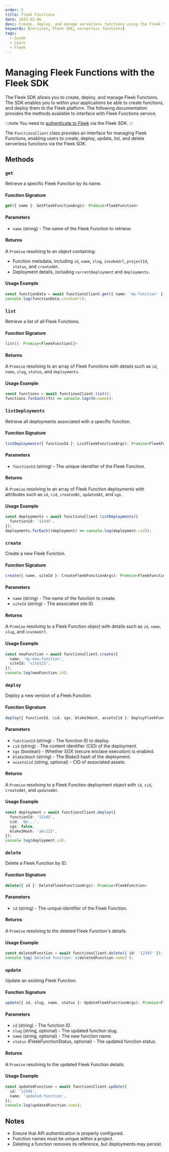 ```yaml
---
order: 5
title: Fleek Functions
date: 2025-02-06
desc: Create, deploy, and manage serverless functions using the Fleek SDK.
keywords: [services, Fleek SDK, serverless functions]
tags:
  - Guide
  - Learn
  - Fleek
---
```


# Managing Fleek Functions with the Fleek SDK

The Fleek SDK allows you to create, deploy, and manage Fleek Functions. The SDK enables you to within your applications be able to create functions, and deploy them to the Fleek platform. The following documentation provides the methods available to interface with Fleek Functions service.

:::note
You need to [authenticate to Fleek](/docs/sdk/#authentication) via the Fleek SDK.
:::

The `FunctionsClient` class provides an interface for managing Fleek Functions, enabling users to create, deploy, update, list, and delete serverless functions via the Fleek SDK.

## Methods

### `get`

Retrieve a specific Fleek Function by its name.

#### **Function Signature**

```typescript
get({ name }: GetFleekFunctionArgs): Promise<FleekFunction>
```

#### **Parameters**

- `name` (string) - The name of the Fleek Function to retrieve.

#### **Returns**

A `Promise` resolving to an object containing:

- Function metadata, including `id`, `name`, `slug`, `invokeUrl`, `projectId`, `status`, and `createdAt`.
- Deployment details, including `currentDeployment` and `deployments`.

#### **Usage Example**

```typescript
const functionData = await functionsClient.get({ name: 'my-function' });
console.log(functionData.invokeUrl);
```

### `list`

Retrieve a list of all Fleek Functions.

#### **Function Signature**

```typescript
list(): Promise<FleekFunction[]>
```

#### **Returns**

A `Promise` resolving to an array of Fleek Functions with details such as `id`, `name`, `slug`, `status`, and `deployments`.

#### **Usage Example**

```typescript
const functions = await functionsClient.list();
functions.forEach((fn) => console.log(fn.name));
```

### `listDeployments`

Retrieve all deployments associated with a specific function.

#### **Function Signature**

```typescript
listDeployments({ functionId }: ListFleekFunctionArgs): Promise<FleekFunctionDeployment[]>
```

#### **Parameters**

- `functionId` (string) - The unique identifier of the Fleek Function.

#### **Returns**

A `Promise` resolving to an array of Fleek Function deployments with attributes such as `id`, `cid`, `createdAt`, `updatedAt`, and `sgx`.

#### **Usage Example**

```typescript
const deployments = await functionsClient.listDeployments({
  functionId: '12345',
});
deployments.forEach((deployment) => console.log(deployment.cid));
```

### `create`

Create a new Fleek Function.

#### **Function Signature**

```typescript
create({ name, siteId }: CreateFleekFunctionArgs): Promise<FleekFunction>
```

#### **Parameters**

- `name` (string) - The name of the function to create.
- `siteId` (string) - The associated site ID.

#### **Returns**

A `Promise` resolving to a Fleek Function object with details such as `id`, `name`, `slug`, and `invokeUrl`.

#### **Usage Example**

```typescript
const newFunction = await functionsClient.create({
  name: 'my-new-function',
  siteId: 'site123',
});
console.log(newFunction.id);
```

### `deploy`

Deploy a new version of a Fleek Function.

#### **Function Signature**

```typescript
deploy({ functionId, cid, sgx, blake3Hash, assetsCid }: DeployFleekFunctionArgs): Promise<FleekFunctionDeployment>
```

#### **Parameters**

- `functionId` (string) - The function ID to deploy.
- `cid` (string) - The content identifier (CID) of the deployment.
- `sgx` (boolean) - Whether SGX (secure enclave execution) is enabled.
- `blake3Hash` (string) - The Blake3 hash of the deployment.
- `assetsCid` (string, optional) - CID of associated assets.

#### **Returns**

A `Promise` resolving to a Fleek Function deployment object with `id`, `cid`, `createdAt`, and `updatedAt`.

#### **Usage Example**

```typescript
const deployment = await functionsClient.deploy({
  functionId: '12345',
  cid: 'Qm...',
  sgx: false,
  blake3Hash: 'abc123',
});
console.log(deployment.id);
```

### `delete`

Delete a Fleek Function by ID.

#### **Function Signature**

```typescript
delete({ id }: DeleteFleekFunctionArgs): Promise<FleekFunction>
```

#### **Parameters**

- `id` (string) - The unique identifier of the Fleek Function.

#### **Returns**

A `Promise` resolving to the deleted Fleek Function's details.

#### **Usage Example**

```typescript
const deletedFunction = await functionsClient.delete({ id: '12345' });
console.log(`Deleted function: ${deletedFunction.name}`);
```

### `update`

Update an existing Fleek Function.

#### **Function Signature**

```typescript
update({ id, slug, name, status }: UpdateFleekFunctionArgs): Promise<FleekFunction>
```

#### **Parameters**

- `id` (string) - The function ID.
- `slug` (string, optional) - The updated function slug.
- `name` (string, optional) - The new function name.
- `status` (FleekFunctionStatus, optional) - The updated function status.

#### **Returns**

A `Promise` resolving to the updated Fleek Function details.

#### **Usage Example**

```typescript
const updatedFunction = await functionsClient.update({
  id: '12345',
  name: 'updated-function',
});
console.log(updatedFunction.name);
```

## Notes

- Ensure that API authentication is properly configured.
- Function names must be unique within a project.
- Deleting a function removes its reference, but deployments may persist.
